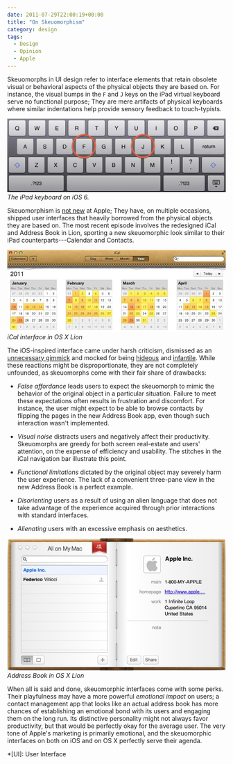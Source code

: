 ```yaml
---
date: 2011-07-29T22:00:19+00:00
title: "On Skeuomorphism"
category: design
tags:
  - Design
  - Opinion
  - Apple
---
```


Skeuomorphs in UI design refer to interface elements that retain obsolete visual or behavioral aspects of the physical objects they are based on. For instance, the visual bumps in the `F` and `J` keys on the iPad virtual keyboard serve no functional purpose; They are mere artifacts of physical keyboards where similar indentations help provide sensory feedback to touch-typists.

![iPad keyboard](ipad-keyboard.jpg) _The iPad keyboard on iOS 6._

Skeuomorphism is [not new][quicktime] at Apple; They have, on multiple occasions, shipped user interfaces that heavily borrowed from the physical objects they are based on. The most recent episode involves the redesigned iCal and Address Book in Lion, sporting a new skeuomorphic look similar to their iPad counterparts---Calendar and Contacts.

![iCal interface in OS X Lion](ical-lion.jpg) _iCal interface in OS X Lion_

The iOS-inspired interface came under harsh criticism, dismissed as an [unnecessary gimmick][macworld] and mocked for being [hideous][kensegall] and [infantile][cushley]. While these reactions might be disproportionate, they are not completely unfounded, as skeuomorphs come with their fair share of drawbacks:

- *False affordance* leads users to expect the skeuomorph to mimic the behavior of the original object in a particular situation. Failure to meet these expectations often results in frustration and discomfort. For instance, the user might expect to be able to browse contacts by flipping the pages in the new Address Book app, even though such interaction wasn't implemented.

- *Visual noise* distracts users and negatively affect their productivity. Skeuomorphs are greedy for both screen real-estate and users' attention, on the expense of efficiency and usability. The stitches in the iCal navigation bar illustrate this point.

- *Functional limitations* dictated by the original object may severely harm the user experience. The lack of a convenient three-pane view in the new Address Book is a perfect example.

- *Disorienting* users as a result of using an alien language that does not take advantage of the experience acquired through prior interactions with standard interfaces.

- *Alienating* users with an excessive emphasis on aesthetics.

![Address Book in OS X Lion](address-book-lion.jpg) _Address Book in OS X Lion_

When all is said and done, skeuomorphic interfaces come with some perks. Their playfulness may have a more powerful *emotional impact* on users; a contact management app that looks like an actual address book has more chances of establishing an emotional bond with its users and engaging them on the long run. Its distinctive personality might not always favor productivity, but that would be perfectly okay for the average user. The very tone of Apple's marketing is primarily emotional, and the skeuomorphic interfaces on both on iOS and on OS X perfectly serve their agenda.

[quicktime]: http://hallofshame.gp.co.at/qtimeno.htm
[macworld]: http://www.macworld.com/article/161026/2011/07/osx_lion_review.htm
[kensegall]: http://kensegall.com/2011/07/lions-little-lapse/
[cushley]: https://web.archive.org/web/20110712034954/http://cushley.net/2011/07/in-depth-os-x-lion-review-part-3-new-visual-changes/

*[UI]: User Interface
